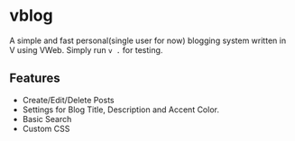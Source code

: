 # vblog

A simple and fast personal(single user for now) blogging system written in V using VWeb.
Simply run `v .` for testing.

## Features
- Create/Edit/Delete Posts
- Settings for Blog Title, Description and Accent Color.
- Basic Search
- Custom CSS
